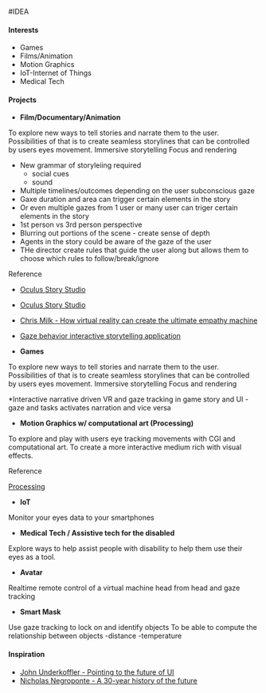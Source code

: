 #IDEA

#### Interests
* Games
* Films/Animation
* Motion Graphics
* IoT-Internet of Things
* Medical Tech

#### Projects
* **Film/Documentary/Animation**

To explore new ways to tell stories and narrate them to the user. 
Possibilities of that is to create seamless storylines that can be controlled by users eyes movement.
Immersive storytelling
Focus and rendering

* New grammar of storyleiing required
     - social cues
     - sound
* Multiple timelines/outcomes depending on the user subconscious gaze
* Gaxe duration and area can trigger certain elements in the story
* Or even multiple gazes from 1 user or many user can triger certain elements in the story
* 1st person vs 3rd person perspective
* Blurring out portions of the scene - create sense of depth
* Agents in the story could be aware of the gaze of the user
* THe director create rules that guide the user along but allows them to choose which rules to follow/break/ignore

Reference
* [Oculus Story Studio](https://storystudio.oculus.com/en-us/)
* [Oculus Story Studio](https://vimeo.com/117849907)
* [Chris Milk - How virtual reality can create the ultimate empathy machine](https://www.ted.com/talks/chris_milk_how_virtual_reality_can_create_the_ultimate_empathy_machine)
* [Gaze behavior interactive storytelling application](https://www.researchgate.net/publication/221052464_Discovering_eye_gaze_behavior_during_human-agent_conversation_in_an_interactive_storytelling_application)

* **Games**

To explore new ways to tell stories and narrate them to the user. 
Possibilities of that is to create seamless storylines that can be controlled by users eyes movement.
Immersive storytelling
Focus and rendering

*Interactive narrative driven VR and gaze tracking in game story and UI
     - gaze and tasks activates narration and vice versa

* **Motion Graphics w/ computational art (Processing)**

To explore and play with users eye tracking movements with CGI and computational art.
To create a more interactive medium rich with visual effects.

Reference

[Processing](https://processing.org)

* **IoT**

Monitor your eyes data to your smartphones

* **Medical Tech / Assistive tech for the disabled**

Explore ways to help assist people with disability to help them use their eyes as a tool.

* **Avatar**

Realtime remote control of a virtual machine head from head and gaze tracking

* **Smart Mask**

Use gaze tracking to lock on and identify objects
To be able to compute the relationship between objects
     -distance
     -temperature

#### Inspiration
* [John Underkoffler - Pointing to the future of UI](https://www.ted.com/talks/john_underkoffler_drive_3d_data_with_a_gesture)
* [Nicholas Negroponte - A 30-year history of the future](https://www.ted.com/talks/nicholas_negroponte_a_30_year_history_of_the_future)

